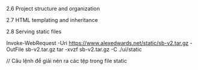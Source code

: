 2.6 Project structure and organization

2.7 HTML templating and inheritance

2.8 Serving static files

Invoke-WebRequest -Uri https://www.alexedwards.net/static/sb-v2.tar.gz -OutFile sb-v2.tar.gz
tar -xvzf sb-v2.tar.gz -C ./ui/static

// Câu lệnh để giải nén ra các tệp trong file static 
